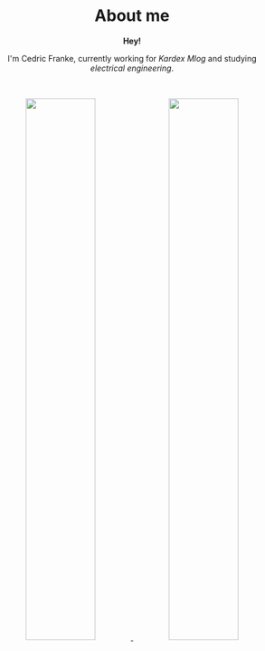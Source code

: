 <h1 align="center">
  <b>About me</b>
</h1>

<div align="center">
<b>Hey!</b>
<p>I'm Cedric Franke, currently working for <i>Kardex Mlog</i> and studying <i>electrical engineering</i>.</p>
</div>

<br>
<p align="center">
  <a href="https://abhigyantrips.dev/">
  <img width="49.5%" src="https://github-readme-stats.vercel.app/api?username=cedricfranke28&show_icons=true&theme=radical)" />
    <img width="49.5%" src="https://github-readme-streak-stats.herokuapp.com/?user=cedricfranke28&theme=radical&hide_border=false" />
  </a>
</p>
